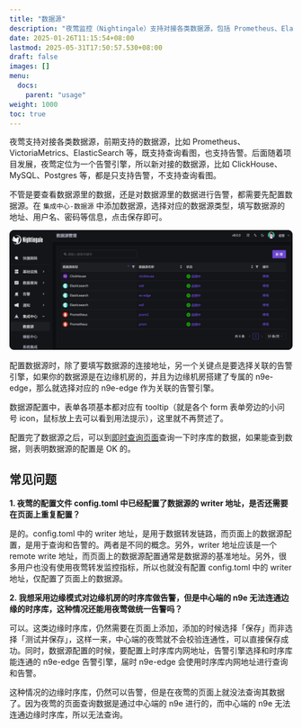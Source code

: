 ```yaml
---
title: "数据源"
description: "夜莺监控（Nightingale）支持对接各类数据源，包括 Prometheus、ElasticSearch 和 Grafana Loki 等。通过配置数据源，夜莺可以查询展示这些数据源中的监控数据，也可以对这些数据源中的数据进行告警。"
date: 2025-01-26T11:15:54+08:00
lastmod: 2025-05-31T17:50:57.530+08:00
draft: false
images: []
menu:
  docs:
    parent: "usage"
weight: 1000
toc: true
---
```


夜莺支持对接各类数据源，前期支持的数据源，比如 Prometheus、VictoriaMetrics、ElasticSearch 等，既支持查询看图，也支持告警。后面随着项目发展，夜莺定位为一个告警引擎，所以新对接的数据源，比如 ClickHouse、MySQL、Postgres 等，都是只支持告警，不支持查询看图。

不管是要查看数据源里的数据，还是对数据源里的数据进行告警，都需要先配置数据源。在 `集成中心-数据源` 中添加数据源，选择对应的数据源类型，填写数据源的地址、用户名、密码等信息，点击保存即可。

<img src="/img/usage/datasource/list_zh.png" alt="数据源"/>

配置数据源时，除了要填写数据源的连接地址，另一个关键点是要选择关联的告警引擎，如果你的数据源是在边缘机房的，并且为边缘机房搭建了专属的 n9e-edge，那么就选择对应的 n9e-edge 作为关联的告警引擎。

数据源配置中，表单各项基本都对应有 tooltip（就是各个 form 表单旁边的小问号 icon，鼠标放上去可以看到用法提示），这里就不再赘述了。

配置完了数据源之后，可以到[即时查询页面](/zh/docs/usage/ad-hoc/)查询一下时序库的数据，如果能查到数据，则表明数据源的配置是 OK 的。

## 常见问题

**1. 夜莺的配置文件 config.toml 中已经配置了数据源的 writer 地址，是否还需要在页面上重复配置？**

是的。config.toml 中的 writer 地址，是用于数据转发链路，而页面上的数据源配置，是用于查询和告警的。两者是不同的概念。另外，writer 地址应该是一个 remote write 地址，而页面上的数据源配置通常是数据源的基准地址。另外，很多用户也没有使用夜莺转发监控指标，所以也就没有配置 config.toml 中的 writer 地址，仅配置了页面上的数据源。

**2. 我想采用边缘模式对边缘机房的时序库做告警，但是中心端的 n9e 无法连通边缘的时序库，这种情况还能用夜莺做统一告警吗？**

可以。这类边缘时序库，仍然需要在页面上添加，添加的时候选择「保存」而非选择「测试并保存」，这样一来，中心端的夜莺就不会校验连通性，可以直接保存成功。同时，数据源配置的时候，要配置上时序库内网地址，告警引擎选择和时序库能连通的 n9e-edge 告警引擎，届时 n9e-edge 会使用时序库内网地址进行查询和告警。

这种情况的边缘时序库，仍然可以告警，但是在夜莺的页面上就没法查询其数据了。因为夜莺的页面查询数据是通过中心端的 n9e 进行的，而中心端的 n9e 无法连通边缘时序库，所以无法查询。